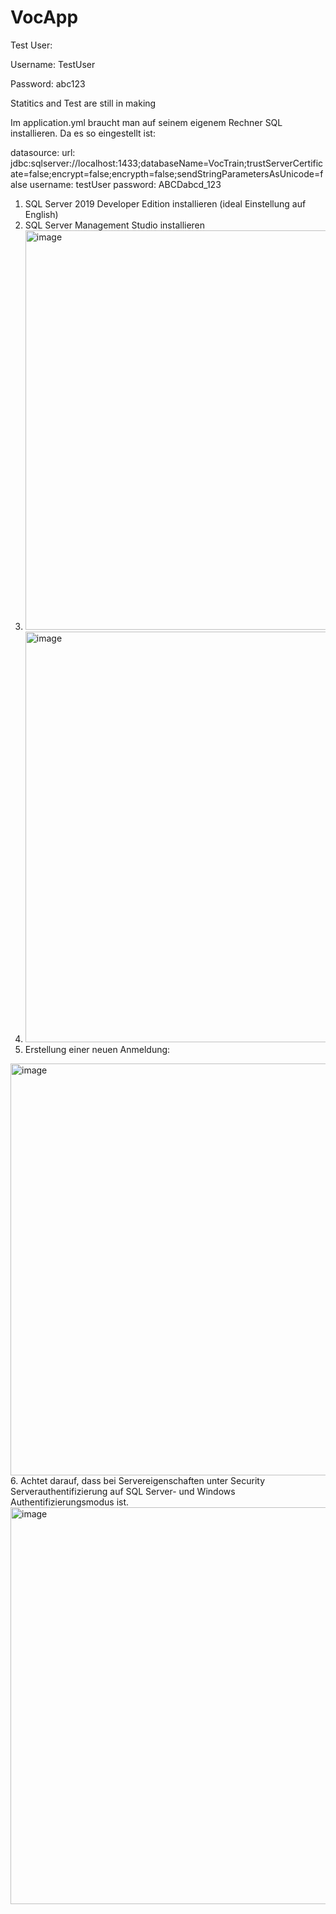 # VocApp
Test User:

Username: TestUser

Password: abc123


Statitics and Test are still in making

Im application.yml braucht man auf seinem eigenem Rechner SQL installieren. Da es so eingestellt ist:

  datasource:
    url: jdbc:sqlserver://localhost:1433;databaseName=VocTrain;trustServerCertificate=false;encrypt=false;encrypth=false;sendStringParametersAsUnicode=false
    username: testUser
    password: ABCDabcd_123


1. SQL Server 2019 Developer Edition installieren (ideal Einstellung auf English)
2. SQL Server Management Studio installieren
3. <img width="735" height="639" alt="image" src="https://github.com/user-attachments/assets/a22de5bd-3c6b-4d4b-b5d1-e0e2455190d0" />
4. <img width="733" height="657" alt="image" src="https://github.com/user-attachments/assets/ea294675-8bb7-42a1-9f69-6db971230210" />
5. Erstellung einer neuen Anmeldung:
<img width="749" height="659" alt="image" src="https://github.com/user-attachments/assets/a6e682b4-68b1-4b13-990d-28a082794996" />
6. Achtet darauf, dass bei Servereigenschaften unter Security Serverauthentifizierung auf SQL Server- und Windows Authentifizierungsmodus ist.
<img width="731" height="635" alt="image" src="https://github.com/user-attachments/assets/7c43eaac-afd8-42d6-8a56-0c87594682a1" />
